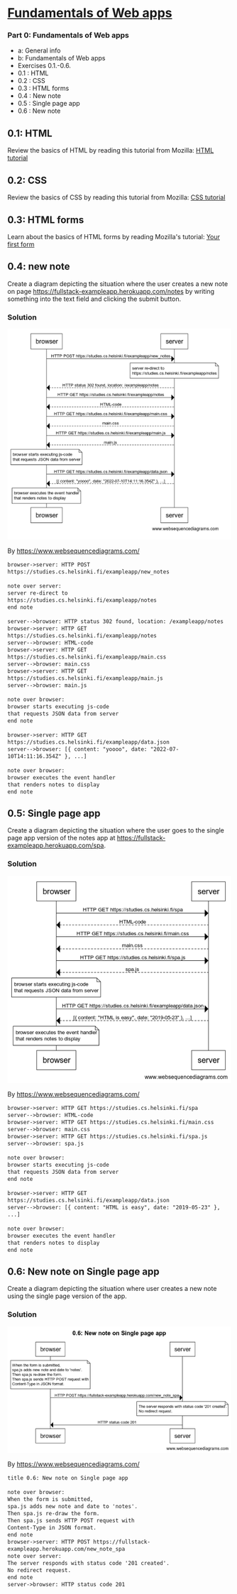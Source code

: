 # [Fundamentals of Web apps](https://fullstackopen.com/en/part0/fundamentals_of_web_apps)

### Part 0: Fundamentals of Web apps

- a: General info
- b: Fundamentals of Web apps
- Exercises 0.1.-0.6.
- 0.1  : HTML
- 0.2  : CSS
- 0.3  : HTML forms
- 0.4  : New note
- 0.5  : Single page app
- 0.6  : New note

## 0.1: HTML

Review the basics of HTML by reading this tutorial from Mozilla: [HTML tutorial](https://developer.mozilla.org/en-US/docs/Learn/Getting_started_with_the_web/HTML_basics)

## 0.2: CSS

Review the basics of CSS by reading this tutorial from Mozilla: [CSS tutorial](https://developer.mozilla.org/en-US/docs/Learn/Getting_started_with_the_web/CSS_basics)

## 0.3: HTML forms

Learn about the basics of HTML forms by reading Mozilla's tutorial: [Your first form](https://developer.mozilla.org/en-US/docs/Learn/Forms/Your_first_form)

## 0.4: new note

Create a diagram depicting the situation where the user creates a new note on page https://fullstack-exampleapp.herokuapp.com/notes by writing something into the text field and clicking the submit button.

### Solution

![New note](0.4.new_note.png)

By https://www.websequencediagrams.com/


```
browser->server: HTTP POST https://studies.cs.helsinki.fi/exampleapp/new_notes

note over server:
server re-direct to 
https://studies.cs.helsinki.fi/exampleapp/notes
end note

server-->browser: HTTP status 302 found, location: /exampleapp/notes
browser->server: HTTP GET https://studies.cs.helsinki.fi/exampleapp/notes
server-->browser: HTML-code
browser->server: HTTP GET https://studies.cs.helsinki.fi/exampleapp/main.css
server-->browser: main.css
browser->server: HTTP GET https://studies.cs.helsinki.fi/exampleapp/main.js
server-->browser: main.js

note over browser:
browser starts executing js-code
that requests JSON data from server
end note

browser->server: HTTP GET https://studies.cs.helsinki.fi/exampleapp/data.json
server-->browser: [{ content: "yoooo", date: "2022-07-10T14:11:16.354Z" }, ...]

note over browser:
browser executes the event handler
that renders notes to display
end note
```


## 0.5: Single page app

Create a diagram depicting the situation where the user goes to the single page app version of the notes app at https://fullstack-exampleapp.herokuapp.com/spa.

### Solution

![New note](0.5.spa.png)

By https://www.websequencediagrams.com/


```
browser->server: HTTP GET https://studies.cs.helsinki.fi/spa
server-->browser: HTML-code
browser->server: HTTP GET https://studies.cs.helsinki.fi/main.css
server-->browser: main.css
browser->server: HTTP GET https://studies.cs.helsinki.fi/spa.js
server-->browser: spa.js

note over browser:
browser starts executing js-code
that requests JSON data from server
end note

browser->server: HTTP GET https://studies.cs.helsinki.fi/exampleapp/data.json
server-->browser: [{ content: "HTML is easy", date: "2019-05-23" }, ...]

note over browser:
browser executes the event handler
that renders notes to display
end note
```




## 0.6: New note on Single page app

Create a diagram depicting the situation where user creates a new note using the single page version of the app.

### Solution

![New note](0.6.NewNoteonSinglePage.png)

By https://www.websequencediagrams.com/


```
title 0.6: New note on Single page app

note over browser:
When the form is submitted,
spa.js adds new note and date to 'notes'.
Then spa.js re-draw the form.
Then spa.js sends HTTP POST request with 
Content-Type in JSON format.
end note
browser->server: HTTP POST https://fullstack-exampleapp.herokuapp.com/new_note_spa
note over server:
The server responds with status code '201 created'.
No redirect request.
end note
server->browser: HTTP status code 201
```

